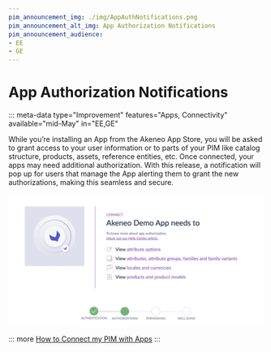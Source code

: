 ```yaml
---
pim_announcement_img: ./img/AppAuthNotifications.png
pim_announcement_alt_img: App Authorization Notifications
pim_announcement_audience:
- EE
- GE
---
```


# App Authorization Notifications
::: meta-data type="Improvement" features="Apps, Connectivity" available="mid-May" in="EE,GE"

While you’re installing an App from the Akeneo App Store, you will be asked to grant access to your user information or to parts of your PIM like catalog structure, products, assets, reference entities, etc. Once connected, your apps may need additional authorization. With this release, a notification will pop up for users that manage the App alerting them to grant the new authorizations, making this seamless and secure.

![App Authorization Notifications](../img/AppAuthNotifications.png)

::: more
[How to Connect my PIM with Apps](../articles/how-to-connect-my-pim-with-apps.html)
:::
